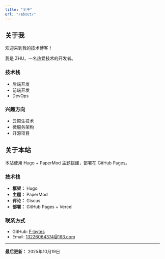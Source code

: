 ```yaml
---
title: "关于"
url: "/about/"
---
```


## 关于我

欢迎来到我的技术博客！

我是 ZHU，一名热爱技术的开发者。

### 技术栈

- 后端开发
- 前端开发
- DevOps

### 兴趣方向

- 云原生技术
- 微服务架构
- 开源项目

## 关于本站

本站使用 Hugo + PaperMod 主题搭建，部署在 GitHub Pages。

### 技术栈

- **框架：** Hugo
- **主题：** PaperMod
- **评论：** Giscus
- **部署：** GitHub Pages + Vercel

### 联系方式

- GitHub: [F-bytes](https://github.com/F-bytes)
- Email: 13226064374@163.com

---

**最后更新：** 2025年10月19日
